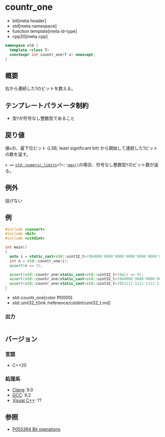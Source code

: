 # countr_one
* bit[meta header]
* std[meta namespace]
* function template[meta id-type]
* cpp20[meta cpp]

```cpp
namespace std {
  template <class T>
  constexpr int countr_one(T x) noexcept;
}
```

## 概要
右から連続した1のビットを数える。


## テンプレートパラメータ制約
- 型`T`が符号なし整数型であること


## 戻り値
値`x`の、最下位ビット (LSB, least significant bit) から開始して連続した1ビットの数を返す。

`x ==` [`std::numeric_limits`](/reference/limits/numeric_limits.md)`<T>::`[`max()`](/reference/limits/numeric_limits/max.md)の場合、符号なし整数型`T`のビット数が返る。


## 例外
投げない


## 例
```cpp example
#include <cassert>
#include <bit>
#include <cstdint>

int main()
{
  auto i = static_cast<std::uint32_t>(0b0000'0000'0000'0000'0000'0000'0000'0111u);
  int n = std::countr_one(i);
  assert(n == 3);

  assert(std::countr_one(static_cast<std::uint32_t>(0u)) == 0);
  assert(std::countr_one(static_cast<std::uint32_t>(0b0000'0000'0000'0000'0000'0000'0000'0001u)) == 1);
  assert(std::countr_one(static_cast<std::uint32_t>(0b1111'1111'1111'1111'1111'1111'1111'1111u)) == 32);
}
```
* std::countr_one[color ff0000]
* std::uint32_t[link /reference/cstdint/uint32_t.md]

### 出力
```
```


## バージョン
### 言語
- C++20

### 処理系
- [Clang](/implementation.md#clang): 9.0
- [GCC](/implementation.md#gcc): 9.2
- [Visual C++](/implementation.md#visual_cpp): ??


## 参照
- [P0553R4 Bit operations](http://www.open-std.org/jtc1/sc22/wg21/docs/papers/2019/p0553r4.html)
